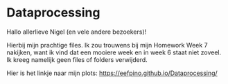 # Dataprocessing
Hallo allerlieve Nigel (en vele andere bezoekers)!

Hierbij mijn prachtige files.
Ik zou trouwens bij mijn Homework Week 7 nakijken, want ik vind dat een mooiere week en in week 6 staat niet zoveel.
Ik kreeg namelijk geen files of folders verwijderd.

Hier is het linkje naar mijn plots:
https://eefpino.github.io/Dataprocessing/

